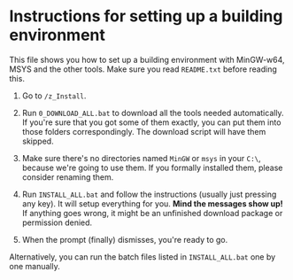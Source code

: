 # Instructions for setting up a building environment

This file shows you how to set up a building environment with MinGW-w64, MSYS and the other tools. Make sure you read `README.txt` before reading this.

1. Go to `/z_Install`.

2. Run `0_DOWNLOAD_ALL.bat` to download all the tools needed automatically. If you're sure that you got some of them exactly, you can put them into those folders correspondingly. The download script will have them skipped.

3. Make sure there's no directories named `MinGW` or `msys` in your `C:\`, because we're going to use them. If you formally installed them, please consider renaming them.

4. Run `INSTALL_ALL.bat` and follow the instructions (usually just pressing any key). It will setup everything for you. **Mind the messages show up!** If anything goes wrong, it might be an unfinished download package or permission denied.

5. When the prompt (finally) dismisses, you're ready to go.

Alternatively, you can run the batch files listed in `INSTALL_ALL.bat` one by one manually.
